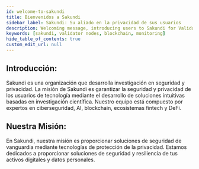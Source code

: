```yaml
---
id: welcome-to-sakundi
title: Bienvenidos a Sakundi
sidebar_label: Sakundi: Su aliado en la privacidad de sus usuarios
description: Welcoming message, introducing users to Sakundi for Validator Nodes.
keywords: [sakundi, validator nodes, blockchain, monitoring]
hide_table_of_contents: true
custom_edit_url: null
---
```


## Introducción:

Sakundi es una organización que desarrolla investigación en seguridad y privacidad. La misión de Sakundi es garantizar la seguridad y privacidad de los usuarios de tecnología mediante el desarrollo de soluciones intuitivas basadas en investigación científica. Nuestro equipo está compuesto por expertos en ciberseguridad, AI, blockchain, ecosistemas fintech y DeFi.

## Nuestra Misión:
En Sakundi, nuestra misión es proporcionar soluciones de seguridad de vanguardia mediante tecnologías de protección de la privacidad. Estamos dedicados a proporcionar soluciones de seguridad y resiliencia de tus activos digitales y datos personales.


